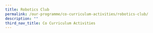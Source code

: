 ```yaml
---
title: Robotics Club
permalink: /our-programme/co-curriculum-activities/robotics-club/
description: ""
third_nav_title: Co Curriculum Activities
---
```

